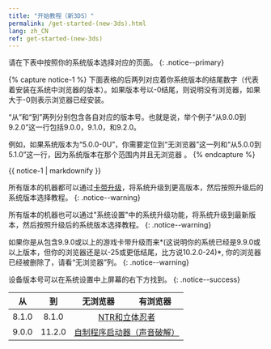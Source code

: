 ```yaml
---
title: "开始教程（新3DS）"
permalink: /get-started-(new-3ds).html
lang: zh_CN
ref: get-started-(new-3ds)
---
```


请在下表中按照你的系统版本选择对应的页面。
{: .notice--primary}

{% capture notice-1 %}
下面表格的后两列对应着你系统版本的结尾数字（代表着安装在系统中浏览器的版本）。如果版本号以-0结尾，则说明没有浏览器，如果大于-0则表示浏览器已经安装。

“从”和“到”两列分别包含各自对应的版本号。也就是说，举个例子“从9.0.0到9.2.0”这一行包括9.0.0，9.1.0，和9.2.0。

例如，如果系统版本为“5.0.0-0U”，你需要定位到“无浏览器”这一列和“从5.0.0到5.1.0”这一行，因为系统版本在那个范围内并且无浏览器 。
{% endcapture %}

<div class="notice--info">{{ notice-1 | markdownify }}</div>

所有版本的机器都可以通过[卡带升级](cart-update)，将系统升级到更高版本，然后按照升级后的系统版本选择教程。
{: .notice--warning}

所有版本的机器也可以通过"系统设置"中的系统升级功能，将系统升级到最新版本，然后按照升级后的系统版本选择教程。
{: .notice--warning}

如果你是从包含9.9.0或以上的游戏卡带升级而来*(这说明你的系统已经是9.9.0或以上版本，但你的浏览器还是以-25或更低结尾，比方说10.2.0-24)*, 你的浏览器已经被删除了，请看“无浏览器”列。
{: .notice--warning}

设备版本号可以在系统设置中上屏幕的右下方找到。
{: .notice--success}

<table>
  <thead>
    <tr>
      <th style="text-align: center">从</th>
      <th style="text-align: center">到</th>
      <th style="text-align: center">无浏览器</th>
      <th style="text-align: center">有浏览器</th>
    </tr>
  </thead>
  <tbody>
    <tr>
      <td style="text-align: center">8.1.0</td>
      <td style="text-align: center">8.1.0</td>
      <td style="text-align: center" colspan="2"><a href="ntr-and-cubic-ninja">NTR和立体忍者</a></td>
    </tr>
    <tr>
      <td style="text-align: center">9.0.0</td>
      <td style="text-align: center">11.2.0</td>
      <td style="text-align: center" colspan="2"><a href="homebrew-launcher-(soundhax)">自制程序启动器（声音破解）</a></td>
    </tr>
  </tbody>
</table>

